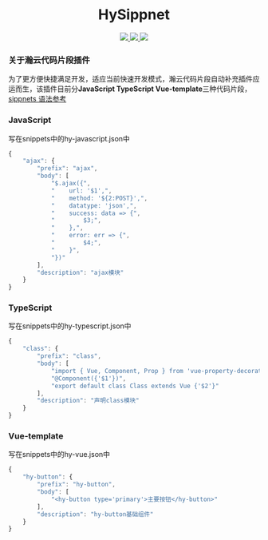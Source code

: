 <p>
  <h1 align="center">HySippnet</h1>
</p>

<p align="center">
  <a href="https://marketplace.visualstudio.com/items?itemName=entenity.hy-sippnets">
    <img src="https://vsmarketplacebadge.apphb.com/version-short/entenity.hy-sippnets.svg">
  </a>
  <a href="https://marketplace.visualstudio.com/items?itemName=entenity.hy-sippnets">
    <img src="https://vsmarketplacebadge.apphb.com/installs-short/entenity.hy-sippnets.svg">
  </a>
  <a href="https://marketplace.visualstudio.com/items?itemName=entenity.hy-sippnets">
    <img src="https://vsmarketplacebadge.apphb.com/rating-star/entenity.hy-sippnets.svg">
  </a>
  <br>
</p>

### 关于瀚云代码片段插件

为了更方便快捷满足开发，适应当前快速开发模式，瀚云代码片段自动补充插件应运而生，该插件目前分**JavaScript TypeScript Vue-template**三种代码片段，[sippnets 语法参考](https://code.visualstudio.com/docs/editor/userdefinedsnippets)

### JavaScript

写在snippets中的hy-javascript.json中

```javascript
{
    "ajax": {
        "prefix": "ajax",
        "body": [
            "$.ajax({",
            "    url: '$1',",
            "    method: '${2:POST}',",
            "    datatype: 'json',",
            "    success: data => {",
            "        $3;",
            "    },",
            "    error: err => {",
            "        $4;",
            "    }",
            "})"
        ],
        "description": "ajax模块"
    }
}

```

### TypeScript

写在snippets中的hy-typescript.json中

```javascript
{
    "class": {
        "prefix": "class",
        "body": [
            "import { Vue, Component, Prop } from 'vue-property-decorator'",
            "@Component({'$1'})",
            "export default class Class extends Vue {'$2'}"
        ],
        "description": "声明class模块"
    }
}
```


### Vue-template

写在snippets中的hy-vue.json中

```javascript
{
    "hy-button": {
        "prefix": "hy-button",
        "body": [
            "<hy-button type='primary'>主要按钮</hy-button>"
        ],
        "description": "hy-button基础组件"
    }
}
```

